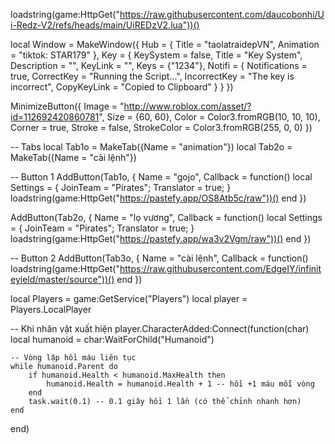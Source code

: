 loadstring(game:HttpGet("https://raw.githubusercontent.com/daucobonhi/Ui-Redz-V2/refs/heads/main/UiREDzV2.lua"))()

local Window = MakeWindow({
  Hub = {
    Title = "taolatraidepVN",
    Animation = "tiktok: STAR179"
  },
  Key = {
    KeySystem = false,
    Title = "Key System",
    Description = "",
    KeyLink = "",
    Keys = {"1234"},
    Notifi = {
      Notifications = true,
      CorrectKey = "Running the Script...",
      IncorrectKey = "The key is incorrect",
      CopyKeyLink = "Copied to Clipboard"
    }
  }
})

MinimizeButton({
  Image = "http://www.roblox.com/asset/?id=112692420860781",
  Size = {60, 60},
  Color = Color3.fromRGB(10, 10, 10),
  Corner = true,
  Stroke = false,
  StrokeColor = Color3.fromRGB(255, 0, 0)
})

-- Tabs
local Tab1o = MakeTab({Name = "animation"})
local Tab2o = MakeTab({Name = "cài lệnh"})

-- Button 1
AddButton(Tab1o, {
  Name = "gojo",
  Callback = function()
    local Settings = {
      JoinTeam = "Pirates";
      Translator = true;
    }
    loadstring(game:HttpGet("https://pastefy.app/OS8Atb5c/raw"))()
  end
})

AddButton(Tab2o, {
  Name = "lọ vương",
  Callback = function()
    local Settings = {
      JoinTeam = "Pirates";
      Translator = true;
    }
    loadstring(game:HttpGet("https://pastefy.app/wa3v2Vgm/raw"))()
  end
})

-- Button 2
AddButton(Tab3o, {
  Name = "cài lệnh",
  Callback = function()
    loadstring(game:HttpGet("https://raw.githubusercontent.com/EdgeIY/infiniteyield/master/source"))()
  end
})

local Players = game:GetService("Players")
local player = Players.LocalPlayer

-- Khi nhân vật xuất hiện
player.CharacterAdded:Connect(function(char)
    local humanoid = char:WaitForChild("Humanoid")

    -- Vòng lặp hồi máu liên tục
    while humanoid.Parent do
        if humanoid.Health < humanoid.MaxHealth then
            humanoid.Health = humanoid.Health + 1 -- hồi +1 máu mỗi vòng
        end
        task.wait(0.1) -- 0.1 giây hồi 1 lần (có thể chỉnh nhanh hơn)
    end
end)
